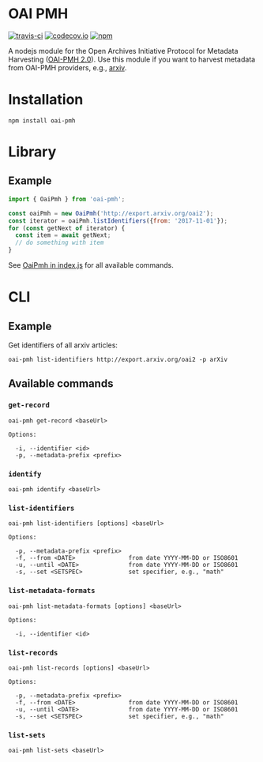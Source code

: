 # OAI PMH
[![travis-ci](https://travis-ci.org/paperhive/oai-pmh.svg?branch=master)](https://travis-ci.org/paperhive/oai-pmh)
[![codecov.io](https://codecov.io/github/paperhive/oai-pmh/coverage.svg?branch=master)](https://codecov.io/github/paperhive/oai-pmh?branch=master)
[![npm](https://img.shields.io/npm/v/oai-pmh.svg)](https://www.npmjs.com/package/oai-pmh)

A nodejs module for the Open Archives Initiative Protocol for Metadata Harvesting ([OAI-PMH 2.0](http://www.openarchives.org/OAI/openarchivesprotocol.html)). Use this module if you want to harvest metadata from OAI-PMH providers, e.g., [arxiv](http://arxiv.org/).

# Installation
```
npm install oai-pmh
```

# Library

## Example

```javascript
import { OaiPmh } from 'oai-pmh';

const oaiPmh = new OaiPmh('http://export.arxiv.org/oai2');
const iterator = oaiPmh.listIdentifiers({from: '2017-11-01'});
for (const getNext of iterator) {
  const item = await getNext;
  // do something with item
}
```

See [OaiPmh in index.js](https://github.com/paperhive/oai-pmh/blob/master/src/index.js)
for all available commands.


# CLI

## Example
Get identifiers of all arxiv articles:
```
oai-pmh list-identifiers http://export.arxiv.org/oai2 -p arXiv
```
## Available commands

### `get-record`

```
oai-pmh get-record <baseUrl>

Options:

  -i, --identifier <id>
  -p, --metadata-prefix <prefix>
```

### `identify`

```
oai-pmh identify <baseUrl>
```

### `list-identifiers`

```
oai-pmh list-identifiers [options] <baseUrl>

Options:

  -p, --metadata-prefix <prefix>
  -f, --from <DATE>               from date YYYY-MM-DD or ISO8601
  -u, --until <DATE>              from date YYYY-MM-DD or ISO8601
  -s, --set <SETSPEC>             set specifier, e.g., "math"
```

### `list-metadata-formats`

```
oai-pmh list-metadata-formats [options] <baseUrl>

Options:

  -i, --identifier <id>
```

### `list-records`

```
oai-pmh list-records [options] <baseUrl>

Options:

  -p, --metadata-prefix <prefix>
  -f, --from <DATE>               from date YYYY-MM-DD or ISO8601
  -u, --until <DATE>              from date YYYY-MM-DD or ISO8601
  -s, --set <SETSPEC>             set specifier, e.g., "math"
```

### `list-sets`

```
oai-pmh list-sets <baseUrl>
```
